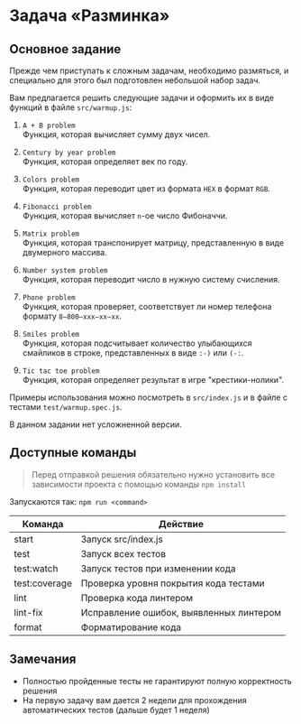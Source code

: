 # Задача «Разминка»

## Основное задание

Прежде чем приступать к сложным задачам, необходимо размяться, и специально для этого был подготовлен небольшой набор задач.

Вам предлагается решить следующие задачи и оформить их в виде функций в файле `src/warmup.js`:

1. `A + B problem`<br/>
   Функция, которая вычисляет сумму двух чисел.

2. `Century by year problem`<br/>
   Функция, которая определяет век по году.

3. `Colors problem`<br/>
   Функция, которая переводит цвет из формата `HEX` в формат `RGB`.

4. `Fibonacci problem`<br/>
   Функция, которая вычисляет `n`-ое число Фибоначчи.

5. `Matrix problem`<br/>
   Функция, которая транспонирует матрицу, представленную в виде двумерного массива.

6. `Number system problem`<br/>
   Функция, которая переводит число в нужную систему счисления.

7. `Phone problem`<br/>
   Функция, которая проверяет, соответствует ли номер телефона формату `8–800–xxx–xx–xx`.

8. `Smiles problem`<br/>
   Функция, которая подсчитывает количество улыбающихся смайликов в строке, представленных в виде `:-)` или `(-:`.

9. `Tic tac toe problem`<br/>
   Функция, которая определяет результат в игре "крестики-нолики".

Примеры использования можно посмотреть в `src/index.js` и в файле с тестами `test/warmup.spec.js`.

В данном задании нет усложненной версии.

## Доступные команды

> Перед отправкой решения обязательно нужно установить все зависимости проекта с помощью команды `npm install`

Запускаются так: `npm run <command>`

| Команда       | Действие                                |
| ------------- | --------------------------------------- |
| start         | Запуск src/index.js                     |
| test          | Запуск всех тестов                      |
| test:watch    | Запуск тестов при изменении кода        |
| test:coverage | Проверка уровня покрытия кода тестами   |
| lint          | Проверка кода линтером                  |
| lint-fix      | Исправление ошибок, выявленных линтером |
| format        | Форматирование кода                     |

## Замечания

- Полностью пройденные тесты не гарантируют полную корректность решения
- На первую задачу вам дается 2 недели для прохождения автоматических тестов (дальше будет 1 неделя)
